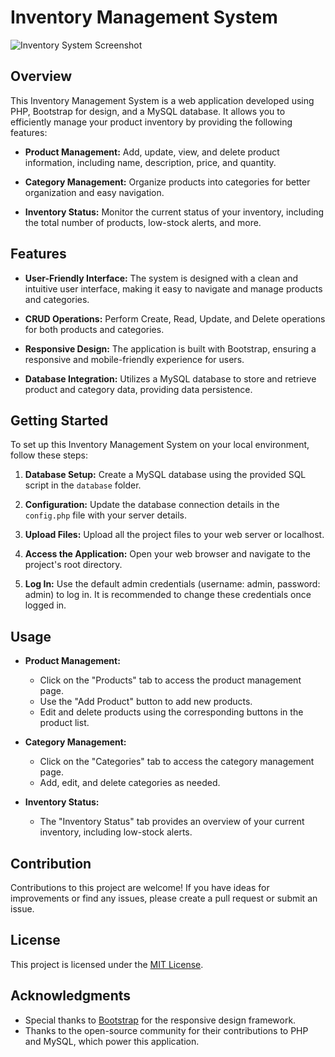 # Inventory Management System

![Inventory System Screenshot](link_to_screenshot.png)

## Overview

This Inventory Management System is a web application developed using PHP, Bootstrap for design, and a MySQL database. It allows you to efficiently manage your product inventory by providing the following features:

- **Product Management:** Add, update, view, and delete product information, including name, description, price, and quantity.

- **Category Management:** Organize products into categories for better organization and easy navigation.

- **Inventory Status:** Monitor the current status of your inventory, including the total number of products, low-stock alerts, and more.

## Features

- **User-Friendly Interface:** The system is designed with a clean and intuitive user interface, making it easy to navigate and manage products and categories.

- **CRUD Operations:** Perform Create, Read, Update, and Delete operations for both products and categories.

- **Responsive Design:** The application is built with Bootstrap, ensuring a responsive and mobile-friendly experience for users.

- **Database Integration:** Utilizes a MySQL database to store and retrieve product and category data, providing data persistence.

## Getting Started

To set up this Inventory Management System on your local environment, follow these steps:

1. **Database Setup:** Create a MySQL database using the provided SQL script in the `database` folder.

2. **Configuration:** Update the database connection details in the `config.php` file with your server details.

3. **Upload Files:** Upload all the project files to your web server or localhost.

4. **Access the Application:** Open your web browser and navigate to the project's root directory.

5. **Log In:** Use the default admin credentials (username: admin, password: admin) to log in. It is recommended to change these credentials once logged in.

## Usage

- **Product Management:**
  - Click on the "Products" tab to access the product management page.
  - Use the "Add Product" button to add new products.
  - Edit and delete products using the corresponding buttons in the product list.

- **Category Management:**
  - Click on the "Categories" tab to access the category management page.
  - Add, edit, and delete categories as needed.

- **Inventory Status:**
  - The "Inventory Status" tab provides an overview of your current inventory, including low-stock alerts.

## Contribution

Contributions to this project are welcome! If you have ideas for improvements or find any issues, please create a pull request or submit an issue.

## License

This project is licensed under the [MIT License](LICENSE).

## Acknowledgments

- Special thanks to [Bootstrap](https://getbootstrap.com/) for the responsive design framework.
- Thanks to the open-source community for their contributions to PHP and MySQL, which power this application.
